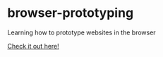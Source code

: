 # browser-prototyping
 Learning how to prototype websites in the browser


[Check it out here!](https://gracemarsh.github.io/browser-prototyping/)
